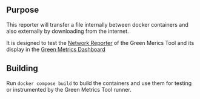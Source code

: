 ## Purpose

This reporter will transfer a file internally between docker containers
and also externally by downloading from the internet.

It is designed to test the [Network Reporter](https://docs.green-coding.org/docs/measuring/metric-providers/network-io-cgroup-container/) of the Green Merics Tool and its
display in the [Green Metrics Dashboard](https://metrics.green-coding.org)

## Building

Run `docker compose build` to build the containers and use them for testing or
instrumented by the Green Metrics Tool runner.
